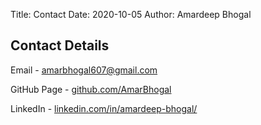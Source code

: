 Title: Contact
Date: 2020-10-05
Author: Amardeep Bhogal

## Contact Details

Email - <a href = "mailto: amarbhogal607@gmail.com">amarbhogal607@gmail.com</a>

GitHub Page - <a href="https://github.com/AmarBhogal">github.com/AmarBhogal</a> 

LinkedIn - <a href="https://www.linkedin.com/in/amardeep-bhogal/">linkedin.com/in/amardeep-bhogal/</a>
